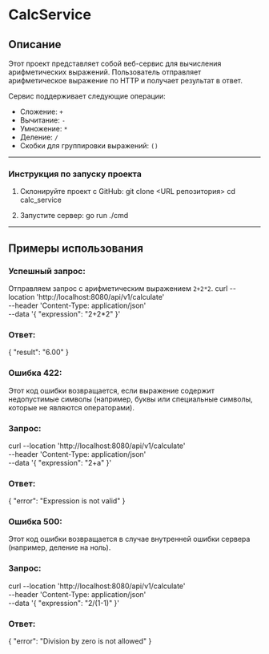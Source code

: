 # CalcService

## Описание
Этот проект представляет собой веб-сервис для вычисления арифметических выражений. Пользователь отправляет арифметическое выражение по HTTP и получает результат в ответ.

Сервис поддерживает следующие операции:
- Сложение: `+`
- Вычитание: `-`
- Умножение: `*`
- Деление: `/`
- Скобки для группировки выражений: `()`

---

### Инструкция по запуску проекта
1. Склонируйте проект с GitHub:
git clone <URL репозитория>
cd calc_service

2. Запустите сервер:
go run ./cmd
---

## Примеры использования

### Успешный запрос:
Отправляем запрос с арифметическим выражением `2+2*2`.
curl --location 'http://localhost:8080/api/v1/calculate' \
--header 'Content-Type: application/json' \
--data '{
  "expression": "2+2*2"
}'

### Ответ:
{
  "result": "6.00"
}


### Ошибка 422:
Этот код ошибки возвращается, если выражение содержит недопустимые символы (например, буквы или специальные символы, которые не являются операторами).

### Запрос:
curl --location 'http://localhost:8080/api/v1/calculate' \
--header 'Content-Type: application/json' \
--data '{
  "expression": "2+a"
}'

### Ответ:
{
  "error": "Expression is not valid"
}

### Ошибка 500:
Этот код ошибки возвращается в случае внутренней ошибки сервера (например, деление на ноль).

### Запрос:
curl --location 'http://localhost:8080/api/v1/calculate' \
--header 'Content-Type: application/json' \
--data '{
  "expression": "2/(1-1)"
}'

### Ответ:
{
  "error": "Division by zero is not allowed"
}